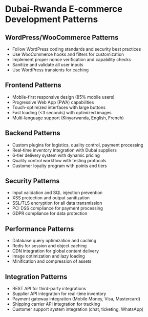 # Dubai-Rwanda E-commerce Development Patterns

## WordPress/WooCommerce Patterns
- Follow WordPress coding standards and security best practices
- Use WooCommerce hooks and filters for customization
- Implement proper nonce verification and capability checks
- Sanitize and validate all user inputs
- Use WordPress transients for caching

## Frontend Patterns
- Mobile-first responsive design (85% mobile users)
- Progressive Web App (PWA) capabilities
- Touch-optimized interfaces with large buttons
- Fast loading (<3 seconds) with optimized images
- Multi-language support (Kinyarwanda, English, French)

## Backend Patterns
- Custom plugins for logistics, quality control, payment processing
- Real-time inventory integration with Dubai suppliers
- 6-tier delivery system with dynamic pricing
- Quality control workflow with testing protocols
- Customer loyalty program with points and tiers

## Security Patterns
- Input validation and SQL injection prevention
- XSS protection and output sanitization
- SSL/TLS encryption for all data transmission
- PCI DSS compliance for payment processing
- GDPR compliance for data protection

## Performance Patterns
- Database query optimization and caching
- Redis for session and object caching
- CDN integration for global content delivery
- Image optimization and lazy loading
- Minification and compression of assets

## Integration Patterns
- REST API for third-party integrations
- Supplier API integration for real-time inventory
- Payment gateway integration (Mobile Money, Visa, Mastercard)
- Shipping carrier API integration for tracking
- Customer support system integration (chat, ticketing, WhatsApp) 
